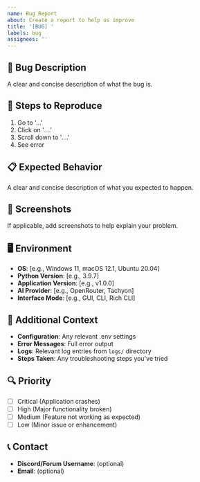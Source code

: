 ```yaml
---
name: Bug Report
about: Create a report to help us improve
title: '[BUG] '
labels: bug
assignees: ''
---
```


## 🐛 Bug Description
A clear and concise description of what the bug is.

## 🔄 Steps to Reproduce
1. Go to '...'
2. Click on '....'
3. Scroll down to '....'
4. See error

## 📋 Expected Behavior
A clear and concise description of what you expected to happen.

## 📸 Screenshots
If applicable, add screenshots to help explain your problem.

## 🖥️ Environment
- **OS**: [e.g., Windows 11, macOS 12.1, Ubuntu 20.04]
- **Python Version**: [e.g., 3.9.7]
- **Application Version**: [e.g., v1.0.0]
- **AI Provider**: [e.g., OpenRouter, Tachyon]
- **Interface Mode**: [e.g., GUI, CLI, Rich CLI]

## 📝 Additional Context
- **Configuration**: Any relevant .env settings
- **Error Messages**: Full error output
- **Logs**: Relevant log entries from `logs/` directory
- **Steps Taken**: Any troubleshooting steps you've tried

## 🔍 Priority
- [ ] Critical (Application crashes)
- [ ] High (Major functionality broken)
- [ ] Medium (Feature not working as expected)
- [ ] Low (Minor issue or enhancement)

## 📞 Contact
- **Discord/Forum Username**: (optional)
- **Email**: (optional)